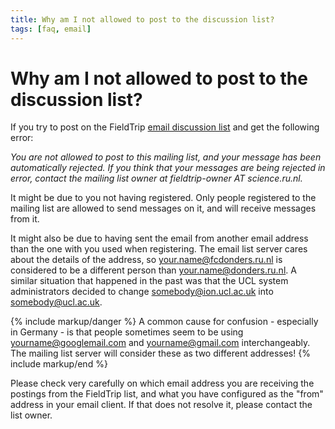 ```yaml
---
title: Why am I not allowed to post to the discussion list?
tags: [faq, email]
---
```


# Why am I not allowed to post to the discussion list?

If you try to post on the FieldTrip [email discussion list](/discussion_list) and get the following error:

_You are not allowed to post to this mailing list, and your message has been automatically rejected. If you think that your messages are being rejected in error, contact the mailing list owner at fieldtrip-owner AT science.ru.nl._

It might be due to you not having registered. Only people registered to the mailing list are allowed to send messages on it, and will receive messages from it.

It might also be due to having sent the email from another email address than the one with you used when registering. The email list server cares about the details of the address, so your.name@fcdonders.ru.nl is considered to be a different person than your.name@donders.ru.nl. A similar situation that happened in the past was that the UCL system administrators decided to change somebody@ion.ucl.ac.uk into somebody@ucl.ac.uk.

{% include markup/danger %}
A common cause for confusion - especially in Germany - is that people sometimes seem to be using yourname@googlemail.com and yourname@gmail.com interchangeably. The mailing list server will consider these as two different addresses!
{% include markup/end %}

Please check very carefully on which email address you are receiving the postings from the FieldTrip list, and what you have configured as the "from" address in your email client. If that does not resolve it, please contact the list owner.
